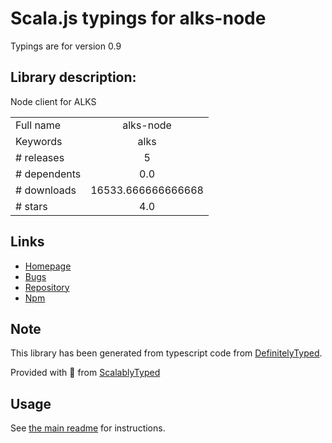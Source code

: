 
# Scala.js typings for alks-node

Typings are for version 0.9

## Library description:
Node client for ALKS

|                    |                 |
| ------------------ | :-------------: |
| Full name          | alks-node |
| Keywords           | alks |
| # releases         | 5 |
| # dependents       | 0.0 |
| # downloads        | 16533.666666666668 |
| # stars            | 4.0 |

## Links
- [Homepage](https://github.com/Cox-Automotive/alks-node#readme)
- [Bugs](https://github.com/Cox-Automotive/alks-node/issues)
- [Repository](https://github.com/Cox-Automotive/alks-node)
- [Npm](https://www.npmjs.com/package/alks-node)
    


## Note
This library has been generated from typescript code from [DefinitelyTyped](https://definitelytyped.org).

Provided with :purple_heart: from [ScalablyTyped](https://github.com/oyvindberg/ScalablyTyped)

## Usage
See [the main readme](../../readme.md) for instructions.


